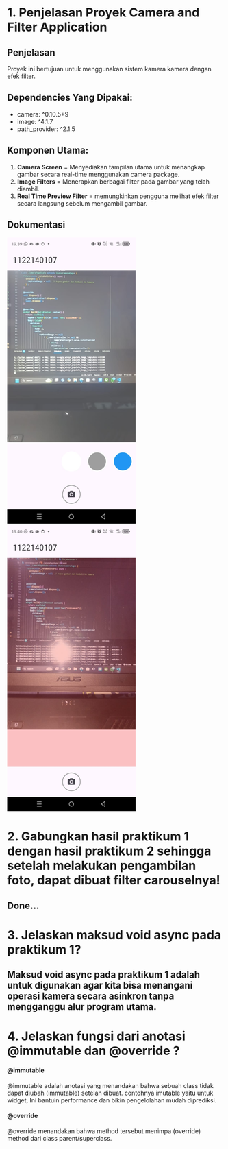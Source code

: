 # 1. Penjelasan Proyek Camera and Filter Application

## Penjelasan
Proyek ini bertujuan untuk menggunakan sistem kamera kamera dengan efek filter.

## Dependencies Yang Dipakai:
- camera: ^0.10.5+9
- image: ^4.1.7
- path_provider: ^2.1.5

## Komponen Utama:
1. **Camera Screen** = Menyediakan tampilan utama untuk menangkap gambar secara real-time menggunakan camera package.
2. **Image Filters** = Menerapkan berbagai filter pada gambar yang telah diambil.
3. **Real Time Preview Filter** = memungkinkan pengguna melihat efek filter secara langsung sebelum mengambil gambar.

## Dokumentasi
<!-- ![Nofilter](assets/images/NoFilter.jpg)
![Filter](assets/images/Filter.jpg) -->

<img src="assets/images/Nofilter.jpg" alt="Camera" width="300px">
<img src="assets/images/Filtering.jpg" alt="Hasil dengan filter" width="300px">

# 2. Gabungkan hasil praktikum 1 dengan hasil praktikum 2 sehingga setelah melakukan pengambilan foto, dapat dibuat filter carouselnya!
## Done...

# 3. Jelaskan maksud void async pada praktikum 1?
## Maksud void async pada praktikum 1 adalah untuk digunakan agar kita bisa menangani operasi kamera secara asinkron tanpa mengganggu alur program utama.

# 4. Jelaskan fungsi dari anotasi @immutable dan @override ?

#### @immutable
@immutable adalah anotasi yang menandakan bahwa sebuah class tidak dapat diubah (immutable) setelah dibuat. contohnya  imutable yaitu untuk widget, Ini bantuin performance dan bikin pengelolahan mudah diprediksi.

#### @override
@override menandakan bahwa method tersebut menimpa (override) method dari class parent/superclass.
